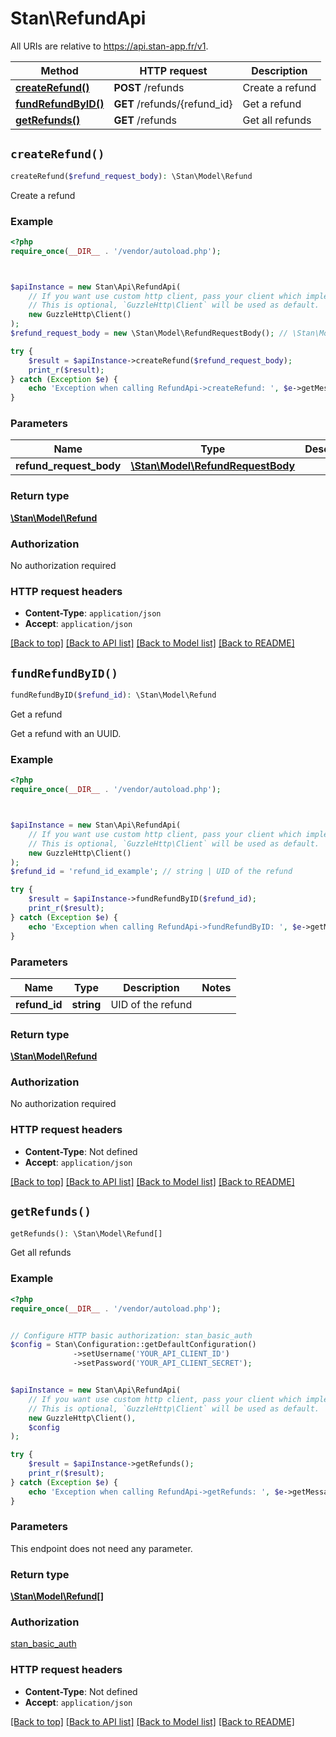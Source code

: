 # Stan\RefundApi

All URIs are relative to https://api.stan-app.fr/v1.

Method | HTTP request | Description
------------- | ------------- | -------------
[**createRefund()**](RefundApi.md#createRefund) | **POST** /refunds | Create a refund
[**fundRefundByID()**](RefundApi.md#fundRefundByID) | **GET** /refunds/{refund_id} | Get a refund
[**getRefunds()**](RefundApi.md#getRefunds) | **GET** /refunds | Get all refunds


## `createRefund()`

```php
createRefund($refund_request_body): \Stan\Model\Refund
```

Create a refund

### Example

```php
<?php
require_once(__DIR__ . '/vendor/autoload.php');



$apiInstance = new Stan\Api\RefundApi(
    // If you want use custom http client, pass your client which implements `GuzzleHttp\ClientInterface`.
    // This is optional, `GuzzleHttp\Client` will be used as default.
    new GuzzleHttp\Client()
);
$refund_request_body = new \Stan\Model\RefundRequestBody(); // \Stan\Model\RefundRequestBody

try {
    $result = $apiInstance->createRefund($refund_request_body);
    print_r($result);
} catch (Exception $e) {
    echo 'Exception when calling RefundApi->createRefund: ', $e->getMessage(), PHP_EOL;
}
```

### Parameters

Name | Type | Description  | Notes
------------- | ------------- | ------------- | -------------
 **refund_request_body** | [**\Stan\Model\RefundRequestBody**](../Model/RefundRequestBody.md)|  | [optional]

### Return type

[**\Stan\Model\Refund**](../Model/Refund.md)

### Authorization

No authorization required

### HTTP request headers

- **Content-Type**: `application/json`
- **Accept**: `application/json`

[[Back to top]](#) [[Back to API list]](../../README.md#endpoints)
[[Back to Model list]](../../README.md#models)
[[Back to README]](../../README.md)

## `fundRefundByID()`

```php
fundRefundByID($refund_id): \Stan\Model\Refund
```

Get a refund

Get a refund with an UUID.

### Example

```php
<?php
require_once(__DIR__ . '/vendor/autoload.php');



$apiInstance = new Stan\Api\RefundApi(
    // If you want use custom http client, pass your client which implements `GuzzleHttp\ClientInterface`.
    // This is optional, `GuzzleHttp\Client` will be used as default.
    new GuzzleHttp\Client()
);
$refund_id = 'refund_id_example'; // string | UID of the refund

try {
    $result = $apiInstance->fundRefundByID($refund_id);
    print_r($result);
} catch (Exception $e) {
    echo 'Exception when calling RefundApi->fundRefundByID: ', $e->getMessage(), PHP_EOL;
}
```

### Parameters

Name | Type | Description  | Notes
------------- | ------------- | ------------- | -------------
 **refund_id** | **string**| UID of the refund |

### Return type

[**\Stan\Model\Refund**](../Model/Refund.md)

### Authorization

No authorization required

### HTTP request headers

- **Content-Type**: Not defined
- **Accept**: `application/json`

[[Back to top]](#) [[Back to API list]](../../README.md#endpoints)
[[Back to Model list]](../../README.md#models)
[[Back to README]](../../README.md)

## `getRefunds()`

```php
getRefunds(): \Stan\Model\Refund[]
```

Get all refunds

### Example

```php
<?php
require_once(__DIR__ . '/vendor/autoload.php');


// Configure HTTP basic authorization: stan_basic_auth
$config = Stan\Configuration::getDefaultConfiguration()
              ->setUsername('YOUR_API_CLIENT_ID')
              ->setPassword('YOUR_API_CLIENT_SECRET');


$apiInstance = new Stan\Api\RefundApi(
    // If you want use custom http client, pass your client which implements `GuzzleHttp\ClientInterface`.
    // This is optional, `GuzzleHttp\Client` will be used as default.
    new GuzzleHttp\Client(),
    $config
);

try {
    $result = $apiInstance->getRefunds();
    print_r($result);
} catch (Exception $e) {
    echo 'Exception when calling RefundApi->getRefunds: ', $e->getMessage(), PHP_EOL;
}
```

### Parameters

This endpoint does not need any parameter.

### Return type

[**\Stan\Model\Refund[]**](../Model/Refund.md)

### Authorization

[stan_basic_auth](../../README.md#stan_basic_auth)

### HTTP request headers

- **Content-Type**: Not defined
- **Accept**: `application/json`

[[Back to top]](#) [[Back to API list]](../../README.md#endpoints)
[[Back to Model list]](../../README.md#models)
[[Back to README]](../../README.md)
